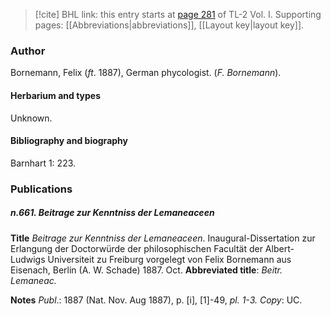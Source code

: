> [!cite] BHL link: this entry starts at [page 281](https://www.biodiversitylibrary.org/item/103414#page/329/mode/1up) of TL-2 Vol. I.
> Supporting pages: [[Abbreviations|abbreviations]], [[Layout key|layout key]].

### Author

Bornemann, Felix (*ft*. 1887), German phycologist. (*F. Bornemann*).

#### Herbarium and types

Unknown.

#### Bibliography and biography

Barnhart 1: 223.

### Publications

##### n.661. Beitrage zur Kenntniss der Lemaneaceen

**Title**
*Beitrage zur Kenntniss der Lemaneaceen*. Inaugural-Dissertation zur Erlangung der Doctorwürde der philosophischen Facultät der Albert-Ludwigs Universiteit zu Freiburg vorgelegt von Felix Bornemann aus Eisenach, Berlin (A. W. Schade) 1887. Oct.
**Abbreviated title**: *Beitr. Lemaneac.*

**Notes**
*Publ*.: 1887 (Nat. Nov. Aug 1887), p. \[i\], \[1\]-49, *pl. 1-3. Copy*: UC.

